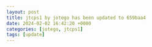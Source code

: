 ```yaml
---
layout: post
title: jtcps1 by jotego has been updated to 659baa4
date: 2024-02-02 16:42:20 +0000
categories: [jotego, jtcps1]
tags: [update]
---
```


